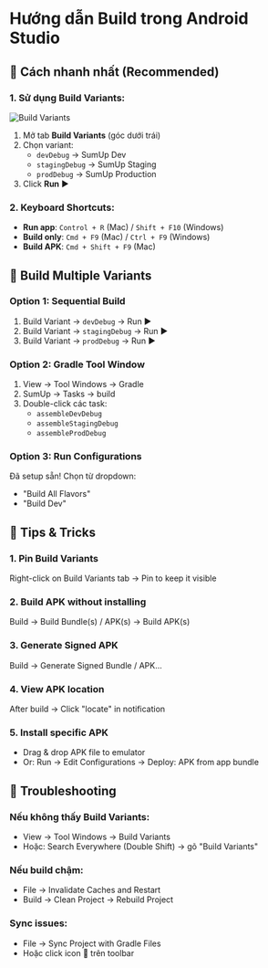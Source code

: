 # Hướng dẫn Build trong Android Studio

## 🚀 Cách nhanh nhất (Recommended)

### 1. Sử dụng Build Variants:
![Build Variants](https://developer.android.com/studio/images/run/build-variants-panel_2x.png)

1. Mở tab **Build Variants** (góc dưới trái)
2. Chọn variant:
   - `devDebug` → SumUp Dev
   - `stagingDebug` → SumUp Staging  
   - `prodDebug` → SumUp Production
3. Click **Run** ▶️

### 2. Keyboard Shortcuts:
- **Run app**: `Control + R` (Mac) / `Shift + F10` (Windows)
- **Build only**: `Cmd + F9` (Mac) / `Ctrl + F9` (Windows)
- **Build APK**: `Cmd + Shift + F9` (Mac)

## 📱 Build Multiple Variants

### Option 1: Sequential Build
1. Build Variant → `devDebug` → Run ▶️
2. Build Variant → `stagingDebug` → Run ▶️  
3. Build Variant → `prodDebug` → Run ▶️

### Option 2: Gradle Tool Window
1. View → Tool Windows → Gradle
2. SumUp → Tasks → build
3. Double-click các task:
   - `assembleDevDebug`
   - `assembleStagingDebug`
   - `assembleProdDebug`

### Option 3: Run Configurations
Đã setup sẵn! Chọn từ dropdown:
- "Build All Flavors"
- "Build Dev"

## 🎯 Tips & Tricks

### 1. Pin Build Variants
Right-click on Build Variants tab → Pin to keep it visible

### 2. Build APK without installing
Build → Build Bundle(s) / APK(s) → Build APK(s)

### 3. Generate Signed APK
Build → Generate Signed Bundle / APK...

### 4. View APK location
After build → Click "locate" in notification

### 5. Install specific APK
- Drag & drop APK file to emulator
- Or: Run → Edit Configurations → Deploy: APK from app bundle

## 🔧 Troubleshooting

### Nếu không thấy Build Variants:
- View → Tool Windows → Build Variants
- Hoặc: Search Everywhere (Double Shift) → gõ "Build Variants"

### Nếu build chậm:
- File → Invalidate Caches and Restart
- Build → Clean Project → Rebuild Project

### Sync issues:
- File → Sync Project with Gradle Files
- Hoặc click icon 🔄 trên toolbar